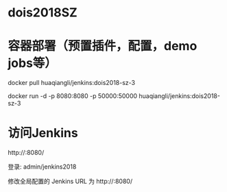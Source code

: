 # dois2018SZ

# 容器部署（预置插件，配置，demo jobs等） #

docker pull huaqiangli/jenkins:dois2018-sz-3

docker run -d -p 8080:8080 -p 50000:50000  huaqiangli/jenkins:dois2018-sz-3

# 访问Jenkins #

http://<your ip>:8080/

登录: admin/jenkins2018

修改全局配置的 Jenkins URL 为 http://<your ip>:8080/
